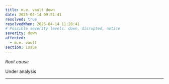 ```yaml
---
title: m.e. vault down
date: 2025-04-14 09:51:41
resolved: true
resolvedWhen: 2025-04-14 11:28:41
# Possible severity levels: down, disrupted, notice
severity: down
affected:
  - m.e. vault
section: issue
---
```


*Root cause*

Under analysis

---


